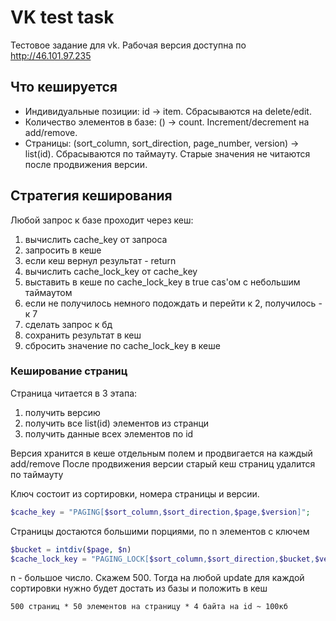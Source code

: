 # VK test task
Тестовое задание для vk. Рабочая версия доступна по http://46.101.97.235

## Что кешируется
 - Индивидуальные позиции: id -> item. Сбрасываются на delete/edit.
 - Количество элементов в базе: () -> count. Increment/decrement на add/remove.
 - Страницы: (sort_column, sort_direction, page_number, version) -> list(id). Сбрасываются по таймауту. Старые значения не читаются после продвижения версии.

## Стратегия кеширования
Любой запрос к базе проходит через кеш:
1. вычислить cache_key от запроса
2. запросить в кеше
3. если кеш вернул результат - return
4. вычислить cache_lock_key от cache_key
5. выставить в кеше по cache_lock_key в true cas'ом с небольшим таймаутом
6. если не получилось немного подождать и перейти к 2, получилось - к 7
7. сделать запрос к бд
8. сохранить результат в кеш
9. сбросить значение по cache_lock_key в кеше

### Кеширование страниц
Страница читается в 3 этапа: 
1. получить версию
2. получить все list(id) элементов из странци 
3. получить данные всех элементов по id

Версия хранится в кеше отдельным полем и продвигается на каждый add/remove
После продвижения версии старый кеш страниц удалится по таймауту

Ключ состоит из сортировки, номера страницы и версии.
```php
$cache_key = "PAGING[$sort_column,$sort_direction,$page,$version]";
```
Страницы достаются большими порциями, по n элементов c ключем
```php
$bucket = intdiv($page, $n)
$cache_lock_key = "PAGING_LOCK[$sort_column,$sort_direction,$bucket,$version]";
```
n - большое число. Скажем 500. Тогда на любой update для каждой сортировки нужно будет достать из базы и положить в кеш 
```
500 страниц * 50 элементов на страницу * 4 байта на id ~ 100кб
```
